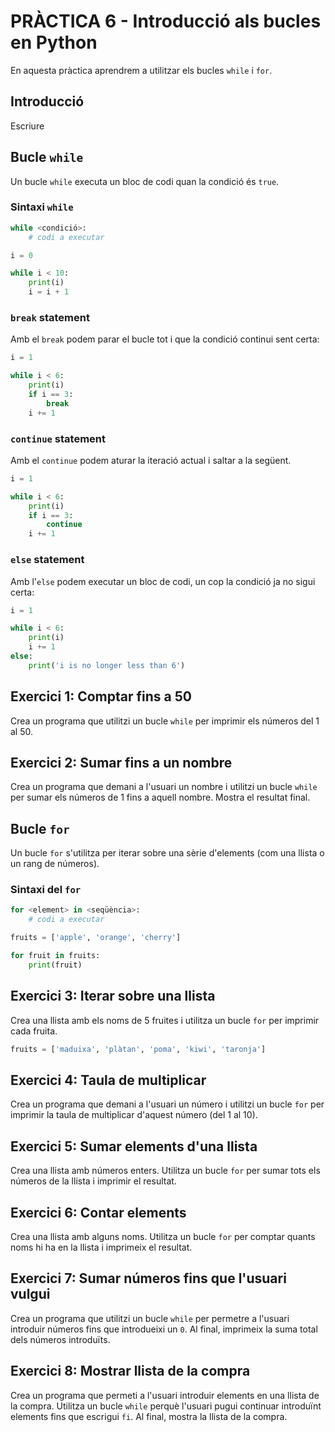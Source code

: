# PRÀCTICA 6 -  Introducció als bucles en Python

En aquesta pràctica aprendrem a utilitzar els bucles `while` i `for`.

## Introducció

Escriure

## Bucle `while`

Un bucle `while` executa un bloc de codi quan la condició és `true`.

### Sintaxi `while`

```python
while <condició>:
    # codi a executar
```

```python
i = 0

while i < 10:
    print(i)
    i = i + 1
```

### `break` statement

Amb el `break` podem parar el bucle tot i que la condició continui sent certa:

```python
i = 1 

while i < 6:
    print(i)
    if i == 3:
        break
    i += 1
```

### `continue` statement

Amb el `continue` podem aturar la iteració actual i saltar a la següent.

```python
i = 1 

while i < 6:
    print(i)
    if i == 3:
        continue
    i += 1
```

### `else` statement

Amb l'`else` podem executar un bloc de codi, un cop la condició ja no sigui certa:

```python
i = 1 

while i < 6:
    print(i)
    i += 1
else:
    print('i is no longer less than 6')
```

## Exercici 1: Comptar fins a 50

Crea un programa que utilitzi un bucle `while` per imprimir els números del 1 al 50.

## Exercici 2: Sumar fins a un nombre

Crea un programa que demani a l'usuari un nombre i utilitzi un bucle `while` per sumar els números de 1 fins a aquell nombre. Mostra el resultat final.

## Bucle `for`

Un bucle `for` s'utilitza per iterar sobre una sèrie d'elements (com una llista o un rang de números).

### Sintaxi del `for`

```python
for <element> in <seqüència>:
    # codi a executar
```

```python
fruits = ['apple', 'orange', 'cherry']

for fruit in fruits:
    print(fruit)
```

## Exercici 3: Iterar sobre una llista

Crea una llista amb els noms de 5 fruites i utilitza un bucle `for` per imprimir cada fruita.

```python
fruits = ['maduixa', 'plàtan', 'poma', 'kiwi', 'taronja']
```

## Exercici 4: Taula de multiplicar

Crea un programa que demani a l'usuari un número i utilitzi un bucle `for` per imprimir la taula de multiplicar d'aquest número (del 1 al 10).

## Exercici 5: Sumar elements d'una llista

Crea una llista amb números enters. Utilitza un bucle `for` per sumar tots els números de la llista i imprimir el resultat.

## Exercici 6: Contar elements

Crea una llista amb alguns noms. Utilitza un bucle `for` per comptar quants noms hi ha en la llista i imprimeix el resultat.

## Exercici 7: Sumar números fins que l'usuari vulgui

Crea un programa que utilitzi un bucle `while` per permetre a l'usuari introduir números fins que introdueixi un `0`. Al final, imprimeix la suma total dels números introduïts.

## Exercici 8: Mostrar llista de la compra

Crea un programa que permeti a l'usuari introduir elements en una llista de la compra. Utilitza un bucle `while` perquè l'usuari pugui continuar introduïnt elements fins que escrigui `fi`. Al final, mostra la llista de la compra.

